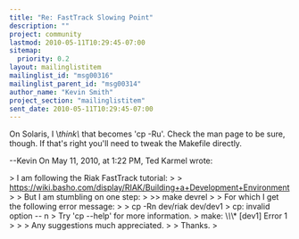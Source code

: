 ```yaml
---
title: "Re: FastTrack Slowing Point"
description: ""
project: community
lastmod: 2010-05-11T10:29:45-07:00
sitemap:
  priority: 0.2
layout: mailinglistitem
mailinglist_id: "msg00316"
mailinglist_parent_id: "msg00314"
author_name: "Kevin Smith"
project_section: "mailinglistitem"
sent_date: 2010-05-11T10:29:45-07:00
---
```



On Solaris, I \\_think\\_ that becomes 'cp -Ru'. Check the man page to be sure, 
though. If that's right you'll need to tweak the Makefile directly.

--Kevin
On May 11, 2010, at 1:22 PM, Ted Karmel wrote:

&gt; I am following the Riak FastTrack tutorial:
&gt; 
&gt; https://wiki.basho.com/display/RIAK/Building+a+Development+Environment
&gt; 
&gt; But I am stumbling on one step:
&gt; 
&gt;&gt; make devrel
&gt; 
&gt; For which I get the following error message:
&gt; 
&gt; cp -Rn dev/riak dev/dev1
&gt; cp: invalid option -- n
&gt; Try 'cp --help' for more information.
&gt; make: \\*\\*\\* [dev1] Error 1
&gt; 
&gt; 
&gt; Any suggestions much appreciated.
&gt; 
&gt; Thanks.
&gt; 
